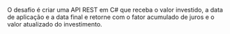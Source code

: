 O desafio é criar uma API REST em C# que receba o valor investido, a data de aplicação e a data
final e retorne com o fator acumulado de juros e o valor atualizado do investimento.
